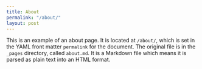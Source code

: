 ```yaml
---
title: About
permalink: "/about/"
layout: post
---
```


This is an example of an about page. It is located at `/about/`, which is set in the YAML front matter `permalink` for the document. The original file is in the `_pages` directory, called `about.md`. It is a Markdown file which means it is parsed as plain text into an HTML format.
